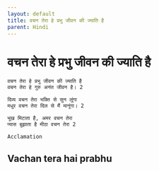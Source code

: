 ```yaml
---
layout: default
title: वचन तेरा हे प्रभु जीवन की ज्याति है
parent: Hindi
---
```

# वचन तेरा हे प्रभु जीवन की ज्याति है
```
वचन तेरा हे प्रभु जीवन की ज्याति है
वचन तेरा हे गुरु अनंत जीवन है। 2

दिव्य वचन तेरा भक्ति से सुन लूंगा
मधुर वचन तेरा दिल से मैं मानूंगा। 2

भूख मिटाता है, अमर वचन तेरा
प्यास बुझाता है मीठा वचन तेरा 2
```
`Acclamation`

## Vachan tera hai prabhu